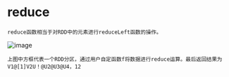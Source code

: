 # reduce
    reduce函数相当于对RDD中的元素进行reduceLeft函数的操作。
    
    
![image](https://github.com/williamzhang11/fastTech/blob/master/src/main/java/com/xiu/fastBigData/persist/image/persist.jpg)

    上图中方框代表一个RDD分区，通过用户自定函数f将数据进行reduce运算。最后返回结果为V1@[1]V2U！@U2@U3@U4，12
    